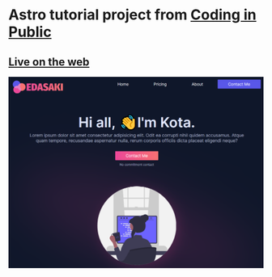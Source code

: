 # Astro tutorial project from [Coding in Public](https://www.youtube.com/playlist?list=PL4cUxeGkcC9hZm9NYpd4G-jhoeEk0ls--)

## [Live on the web](https://exquisite-brigadeiros-fdbf13.netlify.app/)

![basics](/public/assets/screenshot.png)
